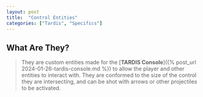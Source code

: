 ```yaml
---
layout: post
title:  "Control Entities"
categories: ["Tardis", "Specifics"]
---
```


## What Are They?
> They are custom entities made for the [**TARDIS Console**]({% post_url 2024-01-26-tardis-console.md %}) to allow the player and other entities to interact with.
> They are conformed to the size of the control they are intersecting, and can be shot with arrows or other projectiles to be activated.
